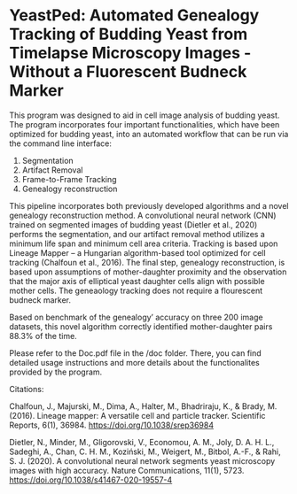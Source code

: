 # YeastPed: Automated Genealogy Tracking of Budding Yeast from Timelapse Microscopy Images - Without a Fluorescent Budneck Marker

This program was designed to aid in cell image analysis of budding yeast. The program incorporates four important functionalities,
which have been optimized for budding yeast, into an automated workflow that can be run via the command line interface:
1)	Segmentation
2)	Artifact Removal
3)	Frame-to-Frame Tracking
4)	Genealogy reconstruction

This pipeline incorporates both previously developed algorithms and a novel genealogy reconstruction method.
A convolutional neural network (CNN) trained on segmented images of budding yeast  (Dietler et al., 2020) performs the segmentation, 
and our artifact removal method utilizes a minimum life span and minimum cell area criteria. Tracking is based upon Lineage Mapper –
a Hungarian algorithm-based tool optimized for cell tracking (Chalfoun et al., 2016). The final step, genealogy reconstruction,
is based upon assumptions of mother-daughter proximity and the observation that the major axis of elliptical yeast daughter cells align
with possible mother cells. The geneaology tracking does not require a flourescent budneck marker.

Based on benchmark of the genealogy’ accuracy on three 200 image datasets, this novel algorithm correctly identified mother-daughter pairs
88.3% of the time.

Please refer to the Doc.pdf file in the /doc folder. There, you can find detailed usage instructions and more details about the functionalites provided by the program.

Citations:

Chalfoun, J., Majurski, M., Dima, A., Halter, M., Bhadriraju, K., & Brady, M. (2016). Lineage mapper:
  A versatile cell and particle tracker. Scientific Reports, 6(1), 36984. https://doi.org/10.1038/srep36984

Dietler, N., Minder, M., Gligorovski, V., Economou, A. M., Joly, D. A. H. L., Sadeghi, A., Chan, C. H. M., Koziński,
  M., Weigert, M., Bitbol, A.-F., & Rahi, S. J. (2020). A convolutional neural network segments yeast microscopy images
  with high accuracy. Nature Communications, 11(1), 5723. https://doi.org/10.1038/s41467-020-19557-4
